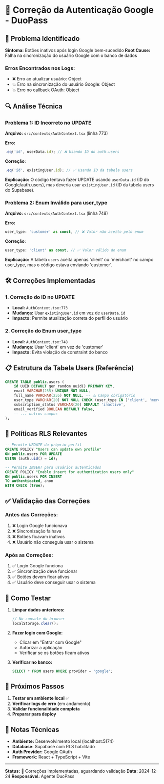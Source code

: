 # 🔧 Correção da Autenticação Google - DuoPass

## 🚨 Problema Identificado

**Sintoma:** Botões inativos após login Google bem-sucedido
**Root Cause:** Falha na sincronização do usuário Google com o banco de dados

### Erros Encontrados nos Logs:
- ❌ Erro ao atualizar usuário: Object
- 💥 Erro na sincronização do usuário Google: Object
- 💥 Erro no callback OAuth: Object

## 🔍 Análise Técnica

### Problema 1: ID Incorreto no UPDATE
**Arquivo:** `src/contexts/AuthContext.tsx` (linha 773)

**Erro:**
```javascript
.eq('id', userData.id); // ❌ Usando ID do auth.users
```

**Correção:**
```javascript
.eq('id', existingUser.id); // ✅ Usando ID da tabela users
```

**Explicação:** O código tentava fazer UPDATE usando `userData.id` (ID do Google/auth.users), mas deveria usar `existingUser.id` (ID da tabela users do Supabase).

### Problema 2: Enum Inválido para user_type
**Arquivo:** `src/contexts/AuthContext.tsx` (linha 748)

**Erro:**
```javascript
user_type: 'customer' as const, // ❌ Valor não aceito pelo enum
```

**Correção:**
```javascript
user_type: 'client' as const, // ✅ Valor válido do enum
```

**Explicação:** A tabela `users` aceita apenas 'client' ou 'merchant' no campo user_type, mas o código estava enviando 'customer'.

## 🛠️ Correções Implementadas

### 1. Correção do ID no UPDATE
- **Local:** `AuthContext.tsx:773`
- **Mudança:** Usar `existingUser.id` em vez de `userData.id`
- **Impacto:** Permite atualização correta do perfil do usuário

### 2. Correção do Enum user_type
- **Local:** `AuthContext.tsx:748`
- **Mudança:** Usar 'client' em vez de 'customer'
- **Impacto:** Evita violação de constraint do banco

## 📋 Estrutura da Tabela Users (Referência)

```sql
CREATE TABLE public.users (
    id UUID DEFAULT gen_random_uuid() PRIMARY KEY,
    email VARCHAR(255) UNIQUE NOT NULL,
    full_name VARCHAR(255) NOT NULL, -- ⚠️ Campo obrigatório
    user_type VARCHAR(20) NOT NULL CHECK (user_type IN ('client', 'merchant')),
    subscription_status VARCHAR(20) DEFAULT 'inactive',
    email_verified BOOLEAN DEFAULT false,
    -- ... outros campos
);
```

## 🔐 Políticas RLS Relevantes

```sql
-- Permite UPDATE do próprio perfil
CREATE POLICY "Users can update own profile"
ON public.users FOR UPDATE
USING (auth.uid() = id);

-- Permite INSERT para usuários autenticados
CREATE POLICY "Enable insert for authentication users only"
ON public.users FOR INSERT
TO authenticated, anon
WITH CHECK (true);
```

## ✅ Validação das Correções

### Antes das Correções:
1. ❌ Login Google funcionava
2. ❌ Sincronização falhava
3. ❌ Botões ficavam inativos
4. ❌ Usuário não conseguia usar o sistema

### Após as Correções:
1. ✅ Login Google funciona
2. ✅ Sincronização deve funcionar
3. ✅ Botões devem ficar ativos
4. ✅ Usuário deve conseguir usar o sistema

## 🧪 Como Testar

1. **Limpar dados anteriores:**
   ```javascript
   // No console do browser
   localStorage.clear();
   ```

2. **Fazer login com Google:**
   - Clicar em "Entrar com Google"
   - Autorizar a aplicação
   - Verificar se os botões ficam ativos

3. **Verificar no banco:**
   ```sql
   SELECT * FROM users WHERE provider = 'google';
   ```

## 🚀 Próximos Passos

1. **Testar em ambiente local** ✅
2. **Verificar logs de erro** (em andamento)
3. **Validar funcionalidade completa**
4. **Preparar para deploy**

## 📝 Notas Técnicas

- **Ambiente:** Desenvolvimento local (localhost:5174)
- **Database:** Supabase com RLS habilitado
- **Auth Provider:** Google OAuth
- **Framework:** React + TypeScript + Vite

---

**Status:** 🔧 Correções implementadas, aguardando validação
**Data:** 2024-12-24
**Responsável:** Agente DuoPass